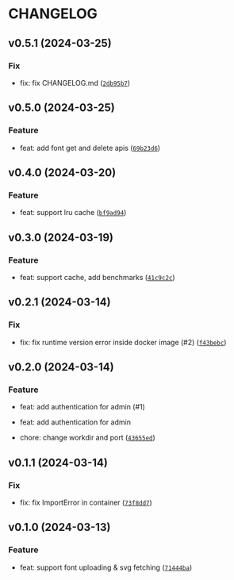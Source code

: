 # CHANGELOG



## v0.5.1 (2024-03-25)

### Fix

* fix: fix CHANGELOG.md ([`2db95b7`](https://github.com/font2svg/font2svg-api/commit/2db95b73f63f2b957329b27e7a16a21c419947c2))


## v0.5.0 (2024-03-25)

### Feature

* feat: add font get and delete apis ([`69b23d6`](https://github.com/font2svg/font2svg-api/commit/69b23d6e2b995aa87ef324f7d35afd9185b426e5))


## v0.4.0 (2024-03-20)

### Feature

* feat: support lru cache ([`bf9ad94`](https://github.com/font2svg/font2svg-api/commit/bf9ad941a7513290cfba711148e33a12a0581b0f))


## v0.3.0 (2024-03-19)

### Feature

* feat: support cache, add benchmarks ([`41c9c2c`](https://github.com/font2svg/font2svg-api/commit/41c9c2cf1d9b565120517850cf5fe37f3e7e1fdf))


## v0.2.1 (2024-03-14)

### Fix

* fix: fix runtime version error inside docker image (#2) ([`f43bebc`](https://github.com/font2svg/font2svg-api/commit/f43bebcf783be63a9c8419337b1f5ed8b8959a65))


## v0.2.0 (2024-03-14)

### Feature

* feat: add authentication for admin (#1)

* feat: add authentication for admin

* chore: change workdir and port ([`43655ed`](https://github.com/font2svg/font2svg-api/commit/43655ed2fb150e0074109da622e884b092ee78af))


## v0.1.1 (2024-03-14)

### Fix

* fix: fix ImportError in container ([`73f8dd7`](https://github.com/font2svg/font2svg-api/commit/73f8dd72cefba65c4a93904a69a2dce32d4c1bf4))


## v0.1.0 (2024-03-13)

### Feature

* feat: support font uploading &amp; svg fetching ([`71444ba`](https://github.com/font2svg/font2svg-api/commit/71444ba135ae3f857681efee7c0685b0b2bb6e43))
